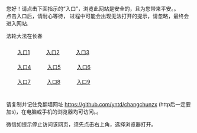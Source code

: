 您好！请点击下面指示的“入口”，浏览此网站是安全的，且为您带来平安。。 <br/>
点击入口后，请耐心等待， 过程中可能会出现无法打开的提示，请忽略，最终会进入网站. </br>

法轮大法在长春<br/>
<div style="padding:10px"><a style="margin:20px" target="_blank" href="https://d2adw5e6k0k8u.cloudfront.net/2Qpsp?ygzfwlho" id="ccLink1" rel="nofollow">入口1</a> <a target="_blank" style="margin:20px" href="https://dw971id7qqqd6.cloudfront.net/2Qpsp?ssyxuwy" id="ccLink2" rel="nofollow">入口2</a> <a style="margin:20px" target="_blank" href="https://dal5a0eguuijg.cloudfront.net/2Qpsp?ajljguic" id="ccLink3" rel="nofollow">入口3</a></div>

<div style="padding:10px" ><a style="margin:20px" target="_blank" href="https://d2adw5e6k0k8u.cloudfront.net/2Qpsp?ygzfwlho" id="ccLink4" rel="nofollow">入口4</a> <a style="margin:20px" href="https://dw971id7qqqd6.cloudfront.net/2Qpsp?ssyxuwy" target="_blank" id="ccLink5" rel="nofollow">入口5</a> <a style="margin:20px" href="https://dal5a0eguuijg.cloudfront.net/2Qpsp?ajljguic" target="_blank" id="ccLink6" rel="nofollow">入口6</a></div>

<div style="padding:10px"><a style="margin:20px" target="_blank" href="https://d2adw5e6k0k8u.cloudfront.net/2Qpsp?ygzfwlho" id="ccLink7" rel="nofollow">入口7</a> <a style="margin:20px" href="https://dw971id7qqqd6.cloudfront.net/2Qpsp?ssyxuwy" target="_blank" id="ccLink8" rel="nofollow">入口8</a> <a style="margin:20px" target="_blank" href="https://dal5a0eguuijg.cloudfront.net/2Qpsp?ajljguic" id="ccLink9" rel="nofollow">入口9</a></div>

<br/>



请复制并记住免翻墙网址 https://github.com/yntd/changchunzx (http后一定要加s)，在电脑或手机的浏览器均可访问。。<br/>

微信如提示停止访问该网页，须先点击右上角，选择浏览器打开。
